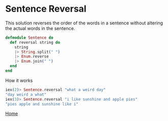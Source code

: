 # Sentence Reversal

This solution reverses the order of the words in a sentence without altering the actual words in the sentence.

```elixir
defmodule Sentence do
  def reversal string do
    string
    |> String.split(" ")
    |> Enum.reverse
    |> Enum.join(" ")
  end
end
```

How it works

```elixir
iex(2)> Sentence.reversal "what a weird day"
"day weird a what"
iex(3)> Sentence.reversal "i like sunshine and apple pies"
"pies apple and sunshine like i"
```

[Home][home]

[home]: ../README.md
